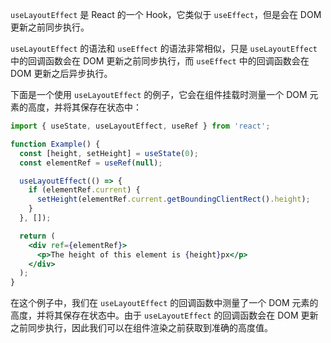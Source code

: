 `useLayoutEffect` 是 React 的一个 Hook，它类似于 `useEffect`，但是会在 DOM 更新之前同步执行。

`useLayoutEffect` 的语法和 `useEffect` 的语法非常相似，只是 `useLayoutEffect` 中的回调函数会在 DOM 更新之前同步执行，而 `useEffect` 中的回调函数会在 DOM 更新之后异步执行。

下面是一个使用 `useLayoutEffect` 的例子，它会在组件挂载时测量一个 DOM 元素的高度，并将其保存在状态中：



```jsx
import { useState, useLayoutEffect, useRef } from 'react';

function Example() {
  const [height, setHeight] = useState(0);
  const elementRef = useRef(null);

  useLayoutEffect(() => {
    if (elementRef.current) {
      setHeight(elementRef.current.getBoundingClientRect().height);
    }
  }, []);

  return (
    <div ref={elementRef}>
      <p>The height of this element is {height}px</p>
    </div>
  );
}
```

在这个例子中，我们在 `useLayoutEffect` 的回调函数中测量了一个 DOM 元素的高度，并将其保存在状态中。由于 `useLayoutEffect` 的回调函数会在 DOM 更新之前同步执行，因此我们可以在组件渲染之前获取到准确的高度值。